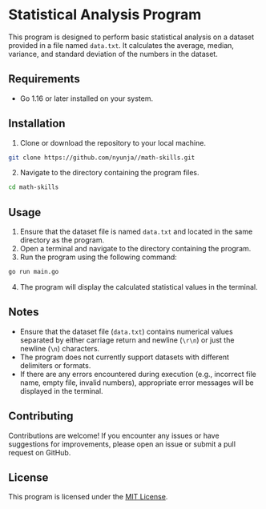 # Statistical Analysis Program

This program is designed to perform basic statistical analysis on a dataset provided in a file named `data.txt`. It calculates the average, median, variance, and standard deviation of the numbers in the dataset.

## Requirements

- Go 1.16 or later installed on your system.

## Installation

1. Clone or download the repository to your local machine.
```bash
git clone https://github.com/nyunja//math-skills.git
```
2. Navigate to the directory containing the program files.
```bash
cd math-skills
```
## Usage

1. Ensure that the dataset file is named `data.txt` and located in the same directory as the program.
2. Open a terminal and navigate to the directory containing the program.
3. Run the program using the following command:

```bash
go run main.go
```

4. The program will display the calculated statistical values in the terminal.

## Notes

- Ensure that the dataset file (`data.txt`) contains numerical values separated by either carriage return and newline (`\r\n`) or just the newline (`\n`) characters.
- The program does not currently support datasets with different delimiters or formats.
- If there are any errors encountered during execution (e.g., incorrect file name, empty file, invalid numbers), appropriate error messages will be displayed in the terminal.

## Contributing

Contributions are welcome! If you encounter any issues or have suggestions for improvements, please open an issue or submit a pull request on GitHub.

## License

This program is licensed under the [MIT License](LICENSE).
